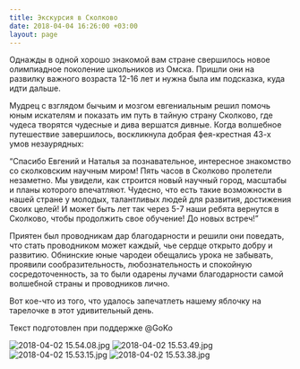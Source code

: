 ```yaml
---
title: Экскурсия в Сколково
date: 2018-04-04 16:26:00 +03:00
layout: page
---
```


Однажды в одной хорошо знакомой вам стране свершилось новое олимпиадное поколение школьников из Омска. Пришли они на развилку важного возраста 12-16 лет и нужна была им подсказка, куда идти дальше.


Мудрец с взглядом бычьим и мозгом евгениальным решил помочь юным искателям и показать им путь в тайную страну Сколково, где чудеса творятся чудесные и дива вершатся дивные.
Когда волшебное путешествие завершилось, воскликнула добрая фея-крестная 43-х умов незаурядных:


“Спасибо Евгений и Наталья за познавательное, интересное знакомство со сколковским научным миром! Пять часов в Сколково пролетели незаметно. Мы увидели, как строится новый научный город, масштабы и планы которого впечатляют.  Чудесно, что есть такие возможности в нашей стране у молодых, талантливых людей для развития, достижения своих целей! И может быть лет так через 5-7 наши ребята вернутся в Сколково, чтобы продолжить свое обучение! До новых встреч!”


Приятен был проводникам дар благодарности и решили они поведать, что стать проводником может каждый, чье сердце открыто добру и развитию.
Обнинские юные чародеи обещались урока не забывать, проявили сообразительность, любознательность и спокойную сосредоточенность, за то были одарены лучами благодарности самой волшебной страны и проводников лично.


Вот кое-что из того, что удалось запечатлеть нашему яблочку на тарелочке в этот удивительный день.

Текст подготовлен при поддержке @GoKo

![2018-04-02 15.54.08.jpg](/uploads/2018-04-02%2015.54.08.jpg)
![2018-04-02 15.53.49.jpg](/uploads/2018-04-02%2015.53.49.jpg)
![2018-04-02 15.53.15.jpg](/uploads/2018-04-02%2015.53.15.jpg)
![2018-04-02 15.53.38.jpg](/uploads/2018-04-02%2015.53.38.jpg)